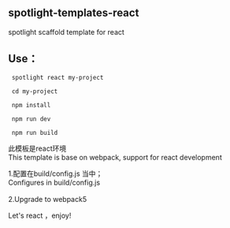 ## spotlight-templates-react
spotlight scaffold template for react<br>

## Use：

     spotlight react my-project

     cd my-project

     npm install

     npm run dev

     npm run build

此模板是react环境<br>
This template is base on webpack, support for react development <br>

1.配置在build/config.js 当中；<br>
  Configures in build/config.js <br><br>
2.Upgrade to webpack5

Let's react ，enjoy!

